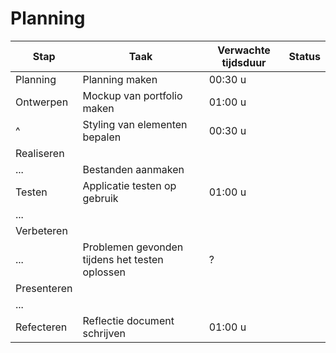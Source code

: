 # Planning

| Stap        | Taak                                           | Verwachte tijdsduur | Status |
| ----------- | ---------------------------------------------- | ------------------- | ------ |
| Planning    | Planning maken                                 | 00:30 u             |
| Ontwerpen   | Mockup van portfolio maken                     | 01:00 u             |
| ^           | Styling van elementen bepalen                  | 00:30 u             |
| Realiseren  |
| ...         | Bestanden aanmaken                             |
| Testen      | Applicatie testen op gebruik                   | 01:00 u             |
| ...         |
| Verbeteren  |
| ...         | Problemen gevonden tijdens het testen oplossen | ?                   |
| Presenteren |
| ...         |
| Refecteren  | Reflectie document schrijven                   | 01:00 u             |
